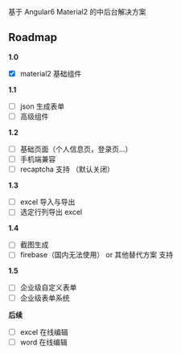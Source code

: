 基于 Angular6  Material2  的中后台解决方案

## Roadmap

**1.0**
- [x] material2 基础组件

**1.1**
- [ ] json 生成表单
- [ ] 高级组件

**1.2**
- [ ] 基础页面（个人信息页，登录页...）
- [ ] 手机端兼容
- [ ] recaptcha 支持 （默认关闭）

**1.3**
- [ ] excel 导入与导出
- [ ] 选定行列导出 excel

**1.4**
- [ ] 截图生成
- [ ] firebase（国内无法使用） or 其他替代方案 支持

**1.5**
- [ ] 企业级自定义表单
- [ ] 企业级表单系统

**后续**

- [ ] excel 在线编辑
- [ ] word 在线编辑
